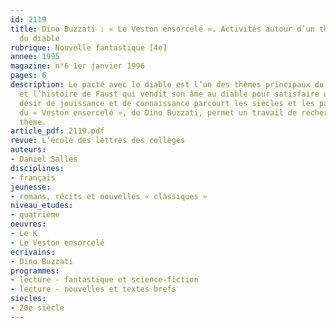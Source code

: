 ```yaml
---
id: 2119
title: Dino Buzzati : « Le Veston ensorcelé ». Activités autour d’un thème : figures
  du diable 
rubrique: Nouvelle fantastique [4e]
annee: 1995
magazine: n°6 1er janvier 1996
pages: 6
description: Le pacte avec le diable est l’un des thèmes principaux du fantastique,
  et l’histoire de Faust qui vendit son âme au diable pour satisfaire un insatiable
  désir de jouissance et de connaissance parcourt les siècles et les pays. La lecture
  du « Veston ensorcelé », de Dino Buzzati, permet un travail de recherche sur ce
  thème.
article_pdf: 2119.pdf
revue: L’école des lettres des collèges
auteurs:
- Daniel Salles
disciplines:
- français
jeunesse:
- romans, récits et nouvelles « classiques »
niveau_etudes:
- quatrième
oeuvres:
- Le K
- Le Veston ensorcelé
ecrivains:
- Dino Buzzati
programmes:
- lecture - fantastique et science-fiction
- lecture - nouvelles et textes brefs
siecles:
- 20e siècle
---
```

